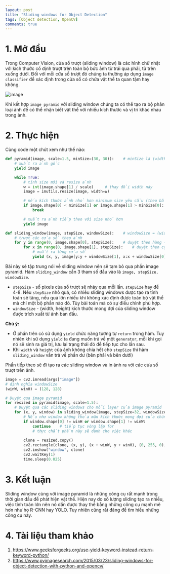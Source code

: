 ```yaml
---
layout: post
title: "Sliding windows for Object Detection"
tags: [Object detection, OpenCV]
comments: true
---
```


# 1. Mở đầu
Trong Computer Vision, cửa sổ trượt (sliding window) là các hình chữ nhật với kích thước cố định trượt trên toàn bộ bức ảnh từ trái qua phải, từ trên xuống dưới.
Đối với mỗi cửa sổ trượt đó chúng ta thường áp dụng `image classifier` để xác định trong cửa sổ có chứa vật thể ta quan tậm hay không.

![image](https://pyimagesearch.com/wp-content/uploads/2014/10/sliding_window_example.gif)

Khi kết hợp `image pyramid` với sliding window chúng ta có thể tạo ra bộ phân loại ảnh để có thể nhận biết vật thể với nhiều kích thước và vị trí khác nhau trong ảnh.

# 2. Thực hiện 

Cùng code một chút xem như thế nào:
```python
def pyramid(image, scale=1.5, minSize=(30, 30)):    # minSize là (width, height)
    # xuất ra ảnh gốc
    yield image 

    while True:
        # tính size mới và resize ảnh
        w = int(image.shape[1] / scale)     # thay đổi width này
        image = imutils.resize(image, width=w)

        # nếu kích thước ảnh nhỏ hơn minimum size yêu cầu (theo bất cứ chiều nào) thì dừng, thoát luôn
        if image.shape[0] < minSize[1] or image.shape[1] > minSize[0]:
            break 

        # xuất ra ảnh tiếp theo với size nhỏ hơn
        yield image

def sliding_window(image, stepSize, windowSize):    # windowSize = (width, height)
    # trượt các cửa sổ theo ảnh
    for y in range(0, image.shape[0], stepSize):    # duyệt theo hàng -  height
        for x in range(0, image.shape[1], stepSize):    # duyệt theo cột - width
            # xuất ra từng cửa sổ
            yield (x, y, image[y:y + windowSize[1], x:x + windowSize[0]])   # có cả vị trí cho window và sliding window
```

Bài này sẽ tập trung nói về sliding window nên sẽ tạm bỏ qua phần image pyramid. Hàm `sliding_window` cần 3 tham số đầu vào là `image, stepSize, windowSize`.
- `stepSize` - số pixels của sổ trượt sẽ nhảy qua mỗi lần. `stepSize` hay để 4-8. Nếu `stepSize` nhỏ quá, có nhiều sliding windows được tạo ra tính toán sẽ tăng, nếu quá lớn nhiều khi không xác định được toàn bộ vật thể mà chỉ một bộ phần nào đó. Tùy bài toán mà có sự điều chỉnh phù hợp.
- `windowSize` - (width, height) kích thước mong đợi của sliding window được trích xuất từ ảnh ban đầu.

**Chú ý:** 
- Ở phần trên có sử dụng `yield` chức năng tương tự `return` trong hàm. Tuy nhiên khi sử dụng `yield` ta đang muốn trả về một `generator`, mỗi khi gọi nó sẽ sinh ra giá trị, lưu lại trạng thái đó để tiếp tục cho lần sau.
- Khi `width` và `height` của ảnh không chia hết cho `stepSize` thì hàm `sliding_window` vẫn trả về phần dư (bên phải và bên dưới)

Phần tiếp theo sẽ đi tạo ra các sliding window và in ảnh ra với các cửa sổ trượt trên ảnh.

```python
image = cv2.imread(args["image"])
# định nghĩa windowSize
(winW, winH) = (128, 128)

# Duyệt qua image pyramid
for resized in pyramid(image, scale=1.5):
    # Duyệt qua các sliding windows cho mỗi layer của image pyramid
    for (x, y, window) in sliding_window(image, stepSize=32, windowSize=(winW, winH)):
        # Nếu như window không thỏa mãn kích thước mong đợi của chúng ta thì bỏ qua
        if window.shape[0] != winH or window.shape[1] != winW:
            continue    # tiếp tục vòng lặp for
            # thực chất phần này sẽ dành cho việc khác
        
        clone = resized.copy()
        cv2.rectangle(clone, (x, y), (x + winW, y + winH), (0, 255, 0), 2)
        cv2.imshow("window", clone)
        cv2.waitKey(1)
        time.sleep(0.025)
```
# 3. Kết luận
Sliding window cùng với image pyramid là những công cụ rất mạnh trong thời gian đầu để phát hiện vật thể. Hiện nay do số lượng sliding tạo ra nhiều, việc tính toán lớn nên nó dần được thay thế bằng những công cụ mạnh mẽ hơn như họ R-CNN hay YOLO. Tuy nhiên cũng rất đáng để tìm hiểu những công cụ này.

# 4. Tài liệu tham khảo
1. https://www.geeksforgeeks.org/use-yield-keyword-instead-return-keyword-python/
2. https://www.pyimagesearch.com/2015/03/23/sliding-windows-for-object-detection-with-python-and-opencv/
